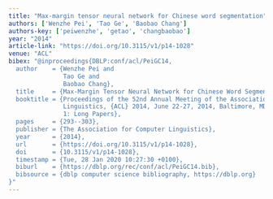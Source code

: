 ```yaml
---
title: "Max-margin tensor neural network for Chinese word segmentation"
authors: ['Wenzhe Pei', 'Tao Ge', 'Baobao Chang']
authors-key: ['peiwenzhe', 'getao', 'changbaobao']
year: "2014"
article-link: "https://doi.org/10.3115/v1/p14-1028"
venue: "ACL"
bibex: "@inproceedings{DBLP:conf/acl/PeiGC14,
  author    = {Wenzhe Pei and
               Tao Ge and
               Baobao Chang},
  title     = {Max-Margin Tensor Neural Network for Chinese Word Segmentation},
  booktitle = {Proceedings of the 52nd Annual Meeting of the Association for Computational
               Linguistics, {ACL} 2014, June 22-27, 2014, Baltimore, MD, USA, Volume
               1: Long Papers},
  pages     = {293--303},
  publisher = {The Association for Computer Linguistics},
  year      = {2014},
  url       = {https://doi.org/10.3115/v1/p14-1028},
  doi       = {10.3115/v1/p14-1028},
  timestamp = {Tue, 28 Jan 2020 10:27:30 +0100},
  biburl    = {https://dblp.org/rec/conf/acl/PeiGC14.bib},
  bibsource = {dblp computer science bibliography, https://dblp.org}
}"
---
```

